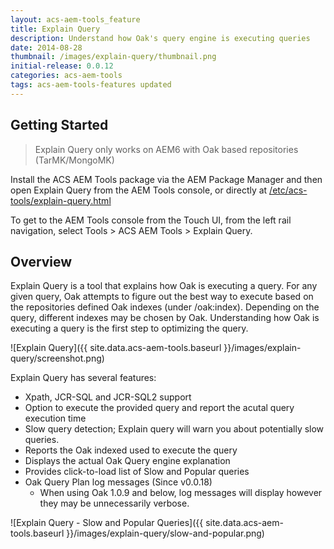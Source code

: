 ```yaml
---
layout: acs-aem-tools_feature
title: Explain Query
description: Understand how Oak's query engine is executing queries
date: 2014-08-28
thumbnail: /images/explain-query/thumbnail.png
initial-release: 0.0.12
categories: acs-aem-tools
tags: acs-aem-tools-features updated
---
```


## Getting Started

> Explain Query only works on AEM6 with Oak based repositories (TarMK/MongoMK)

Install the ACS AEM Tools package via the AEM Package Manager and then open Explain Query from the AEM Tools console, or directly at [/etc/acs-tools/explain-query.html](http://localhost:4502/etc/acs-tools/explain-query.html)

To get to the AEM Tools console from the Touch UI, from the left rail navigation, select Tools > ACS AEM Tools > Explain Query.

## Overview

Explain Query is a tool that explains how Oak is executing a query. For any given query, Oak attempts to figure out the best way to execute based on the repositories defined Oak indexes (under /oak:index). Depending on the query, different indexes may be chosen by Oak. Understanding how Oak is executing a query is the first step to optimizing the query.

![Explain Query]({{ site.data.acs-aem-tools.baseurl }}/images/explain-query/screenshot.png)

Explain Query has several features:

* Xpath, JCR-SQL and JCR-SQL2 support
* Option to execute the provided query and report the acutal query execution time
* Slow query detection; Explain query will warn you about potentially slow queries. 
* Reports the Oak indexed used to execute the query
* Displays the actual Oak Query engine explanation
* Provides click-to-load list of Slow and Popular queries
* Oak Query Plan log messages (Since v0.0.18)
  * When using Oak 1.0.9 and below, log messages will display however they may be unnecessarily verbose.

![Explain Query - Slow and Popular Queries]({{ site.data.acs-aem-tools.baseurl }}/images/explain-query/slow-and-popular.png)
